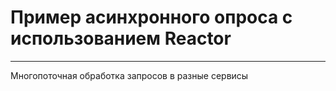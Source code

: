 # Пример асинхронного опроса с использованием Reactor

<hr>

Многопоточная обработка запросов в разные сервисы
